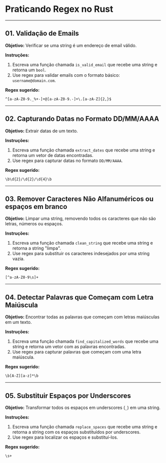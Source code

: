 # Praticando Regex no Rust  

---

## **01. Validação de Emails**

**Objetivo:** Verificar se uma string é um endereço de email válido.

**Instruções:**

1. Escreva uma função chamada `is_valid_email` que recebe uma string e retorna um `bool`.
2. Use regex para validar emails com o formato básico: `username@domain.com`.

**Regex sugerido:**

```regex
^[a-zA-Z0-9._%+-]+@[a-zA-Z0-9.-]+\.[a-zA-Z]{2,}$
```

---

## **02. Capturando Datas no Formato DD/MM/AAAA**

**Objetivo:** Extrair datas de um texto.

**Instruções:**

1. Escreva uma função chamada `extract_dates` que recebe uma string e retorna um vetor de datas encontradas.
2. Use regex para capturar datas no formato `DD/MM/AAAA`.

**Regex sugerido:**

```regex
\b\d{2}/\d{2}/\d{4}\b
```

---

## **03. Remover Caracteres Não Alfanuméricos ou espaços em branco**

**Objetivo:** Limpar uma string, removendo todos os caracteres que não são letras, números ou espaços.

**Instruções:**

1. Escreva uma função chamada `clean_string` que recebe uma string e retorna a string "limpa".
2. Use regex para substituir os caracteres indesejados por uma string vazia.

**Regex sugerido:**

```regex
[^a-zA-Z0-9\s]+
```

---

## **04. Detectar Palavras que Começam com Letra Maiúscula**

**Objetivo:** Encontrar todas as palavras que começam com letras maiúsculas em um texto.

**Instruções:**

1. Escreva uma função chamada `find_capitalized_words` que recebe uma string e retorna um vetor com as palavras encontradas.
2. Use regex para capturar palavras que começam com uma letra maiúscula.

**Regex sugerido:**

```regex
\b[A-Z][a-z]*\b
```

---

## **05. Substituir Espaços por Underscores**

**Objetivo:** Transformar todos os espaços em underscores (`_`) em uma string.

**Instruções:**

1. Escreva uma função chamada `replace_spaces` que recebe uma string e retorna a string com os espaços substituídos por underscores.
2. Use regex para localizar os espaços e substituí-los.

**Regex sugerido:**

```regex
\s+
```
